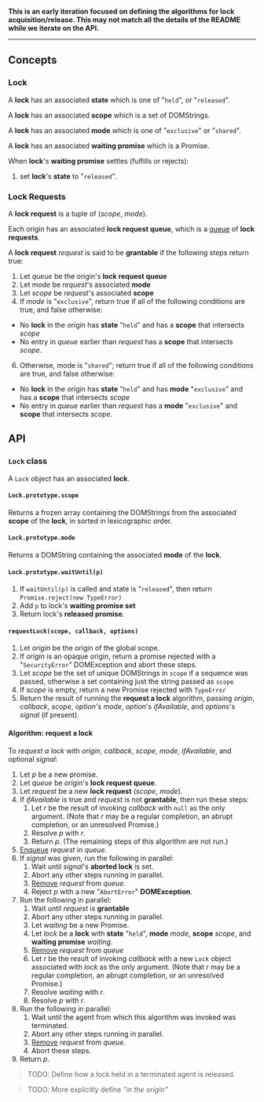 **This is an early iteration focused on defining the algorithms for lock acquisition/release.
This may not match all the details of the README while we iterate on the API.**

----


## Concepts

### Lock

A **lock** has an associated **state** which is one of "`held`", or "`released`".

A **lock** has an associated **scope** which is a set of DOMStrings.

A **lock** has an associated **mode** which is one of "`exclusive`" or "`shared`".

A **lock** has an associated **waiting promise** which is a Promise.

When **lock**'s **waiting promise** settles (fulfills or rejects):

1. set **lock**'s **state** to "`released`".

### Lock Requests

A **lock request** is a tuple of (*scope*, *mode*).

Each origin has an associated **lock request queue**, which is a [queue](https://infra.spec.whatwg.org/#queue) of **lock requests**.

A **lock request** _request_ is said to be **grantable** if the following steps return true:

1. Let _queue_ be the origin's **lock request queue**
3. Let _mode_ be _request_'s associated **mode**
4. Let _scope_ be _request_'s associated **scope**
5. If _mode_ is "`exclusive`", return true if all of the following conditions are true, and false otherwise:
  * No **lock** in the origin has **state** "`held`" and has a **scope** that intersects _scope_
  * No entry in _queue_ earlier than _request_ has a **scope** that intersects _scope_.
6. Otherwise, mode is "`shared`"; return true if all of the following conditions are true, and false otherwise:
  * No **lock** in the origin has **state** "`held`" and has **mode** "`exclusive`" and has a **scope** that intersects _scope_
  * No entry in _queue_ earlier than _request_ has a **mode** "`exclusive`" and **scope** that intersects _scope_.


## API

### `Lock` class

A `Lock` object has an associated **lock**.

#### `Lock.prototype.scope`

Returns a frozen array containing the DOMStrings from the associated **scope** of the **lock**, in sorted in lexicographic order.

#### `Lock.prototype.mode`

Returns a DOMString containing the associated **mode** of the **lock**.

#### `Lock.prototype.waitUntil(p)`

1. If `waitUntil(p)` is called and state is "`released`", then return `Promise.reject(new TypeError)`
2. Add `p` to lock's **waiting promise set**
3. Return lock's **released promise**.

#### `requestLock(scope, callback, options)`

1. Let _origin_ be the origin of the global scope.
2. If _origin_ is an opaque origin, return a promise rejected with a "`SecurityError`" DOMException and abort these steps.
3. Let _scope_ be the set of unique DOMStrings in `scope` if a sequence was passed, otherwise a set containing just the string passed as `scope`
4. If _scope_ is empty, return a new Promise rejected with `TypeError`
5. Return the result of running the **request a lock** algorithm, passing _origin_, _callback_, _scope_, _option_'s _mode_, _option_'s _ifAvailable_, and _options_'s _signal_ (if present).

#### Algorithm: request a lock

To *request a lock* with _origin_, _callback_, _scope_, _mode_, _ifAvailable_, and optional _signal_:

1. Let _p_ be a new promise.
2. Let _queue_ be _origin_'s **lock request queue**.
3. Let _request_ be a new **lock request** (_scope_, _mode_).
4. If _ifAvailable_ is true and _request_ is not **grantable**, then run these steps:
   1. Let _r_ be the result of invoking _callback_ with `null` as the only argument. (Note that _r_ may be a regular completion, an abrupt completion, or an unresolved Promise.)
   2. Resolve _p_ with _r_.
   3. Return _p_. (The remaining steps of this algorithm are not run.)
5. [Enqueue](https://infra.spec.whatwg.org/#queue-enqueue) _request_ in _queue_.
6. If _signal_ was given, run the following in parallel:
   1. Wait until _signal_'s **aborted lock** is set.
   2. Abort any other steps running in parallel.
   3. [Remove](https://infra.spec.whatwg.org/#list-remove) _request_ from _queue_.
   4. Reject _p_ with a new "`AbortError`" **DOMException**.
7. Run the following in parallel:
   1. Wait until _request_ is **grantable**
   2. Abort any other steps running in parallel.
   3. Let _waiting_ be a new Promise.
   4. Let _lock_ be a **lock** with **state** "`held`", **mode** _mode_, **scope** _scope_, and **waiting promise** _waiting_.
   5. [Remove](https://infra.spec.whatwg.org/#list-remove) _request_ from _queue_
   6. Let _r_ be the result of invoking _callback_ with a new `Lock` object associated with _lock_ as the only argument. (Note that _r_ may be a regular completion, an abrupt completion, or an unresolved Promise.)
   7. Resolve _waiting_ with _r_.
   8. Resolve _p_ with _r_.
8. Run the following in parallel:
   1. Wait until the agent from which this algorithm was invoked was terminated.
   2. Abort any other steps running in parallel.
   3. [Remove](https://infra.spec.whatwg.org/#list-remove) _request_ from _queue_.
   4. Abort these steps.
9. Return _p_.

> TODO: Define how a lock held in a terminated agent is released.

> TODO: More explicitly define _"in the origin"_
